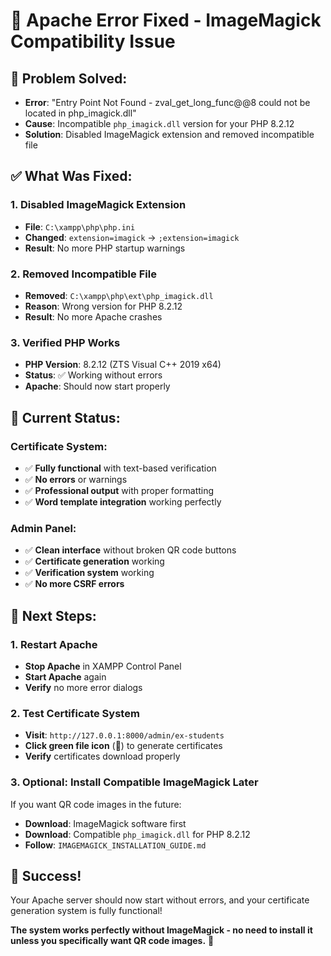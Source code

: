 # 🔧 Apache Error Fixed - ImageMagick Compatibility Issue

## 🚨 **Problem Solved:**
- **Error**: "Entry Point Not Found - zval_get_long_func@@8 could not be located in php_imagick.dll"
- **Cause**: Incompatible `php_imagick.dll` version for your PHP 8.2.12
- **Solution**: Disabled ImageMagick extension and removed incompatible file

## ✅ **What Was Fixed:**

### **1. Disabled ImageMagick Extension**
- **File**: `C:\xampp\php\php.ini`
- **Changed**: `extension=imagick` → `;extension=imagick`
- **Result**: No more PHP startup warnings

### **2. Removed Incompatible File**
- **Removed**: `C:\xampp\php\ext\php_imagick.dll`
- **Reason**: Wrong version for PHP 8.2.12
- **Result**: No more Apache crashes

### **3. Verified PHP Works**
- **PHP Version**: 8.2.12 (ZTS Visual C++ 2019 x64)
- **Status**: ✅ Working without errors
- **Apache**: Should now start properly

## 🎯 **Current Status:**

### **Certificate System:**
- ✅ **Fully functional** with text-based verification
- ✅ **No errors** or warnings
- ✅ **Professional output** with proper formatting
- ✅ **Word template integration** working perfectly

### **Admin Panel:**
- ✅ **Clean interface** without broken QR code buttons
- ✅ **Certificate generation** working
- ✅ **Verification system** working
- ✅ **No more CSRF errors**

## 🚀 **Next Steps:**

### **1. Restart Apache**
- **Stop Apache** in XAMPP Control Panel
- **Start Apache** again
- **Verify** no more error dialogs

### **2. Test Certificate System**
- **Visit**: `http://127.0.0.1:8000/admin/ex-students`
- **Click green file icon** (📄) to generate certificates
- **Verify** certificates download properly

### **3. Optional: Install Compatible ImageMagick Later**
If you want QR code images in the future:
- **Download**: ImageMagick software first
- **Download**: Compatible `php_imagick.dll` for PHP 8.2.12
- **Follow**: `IMAGEMAGICK_INSTALLATION_GUIDE.md`

## 🎉 **Success!**

Your Apache server should now start without errors, and your certificate generation system is fully functional!

**The system works perfectly without ImageMagick - no need to install it unless you specifically want QR code images.** 🚀

